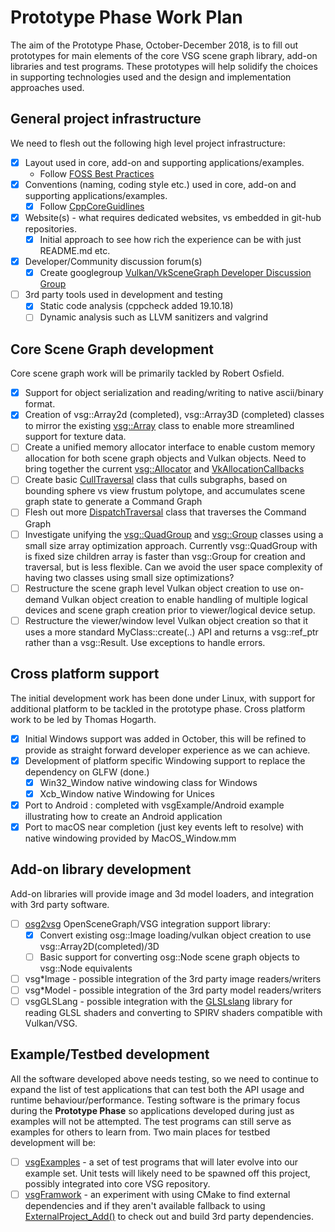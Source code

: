# Prototype Phase Work Plan
The aim of the Prototype Phase, October-December 2018, is to fill out prototypes for main elements of the core VSG scene graph library, add-on libraries and test programs. These prototypes will help solidify the choices in supporting technologies used and the design and implementation approaches used.

## General project infrastructure

We need to flesh out the following high level project infrastructure:

- [x] Layout used in core, add-on and supporting applications/examples.
	- Follow [FOSS Best Practices](https://github.com/coreinfrastructure/best-practices-badge/blob/master/doc/criteria.md)
- [x] Conventions (naming, coding style etc.) used in core, add-on and supporting applications/examples.
    - [x] Follow [CppCoreGuidlines](https://isocpp.github.io/CppCoreGuidelines/CppCoreGuidelines)
- [x] Website(s) - what requires dedicated websites, vs embedded in git-hub repositories.
	- [x] Initial approach to see how rich the experience can be with just README.md etc.
- [x] Developer/Community discussion forum(s)
	- [x] Create googlegroup [Vulkan/VkSceneGraph Developer Discussion Group](https://groups.google.com/forum/#!forum/vsg-users)
- [ ] 3rd party tools used in development and testing
	- [x] Static code analysis (cppcheck added 19.10.18)
    - [ ] Dynamic analysis such as LLVM sanitizers and valgrind

## Core Scene Graph development
Core scene graph work will be primarily tackled by Robert Osfield.

- [x] Support for object serialization and reading/writing to native ascii/binary format.
- [x] Creation of vsg::Array2d (completed), vsg::Array3D (completed) classes to mirror the existing [vsg::Array](../../include/vsg/core/Array.h) class to enable more streamlined support for texture data.
- [ ] Create a unified memory allocator interface to enable custom memory allocation for both scene graph objects and Vulkan objects.  Need to bring together the current [vsg::Allocator](../../include/vsg/core/Allocator.h) and [VkAllocationCallbacks](../../include/vsg/vk/AllocationCallback.h)
- [ ] Create basic [CullTraversal](../../include/traversal/CullTraversal.h) class that culls subgraphs, based on bounding sphere vs view frustum polytope, and accumulates scene graph state to generate a Command Graph
- [ ] Flesh out more [DispatchTraversal](../../include/traversals/DispatchTraversal.h) class that traverses the Command Graph
- [ ] Investigate unifying the [vsg::QuadGroup](../../include/nodes/QuadGroup.h) and [vsg::Group](../../include/nodes/Group.h) classes using a small size array optimization approach. Currently vsg::QuadGroup with is fixed size children array is faster than vsg::Group for creation and traversal, but is less flexible. Can we avoid the user space complexity of having two classes using small size optimizations?
- [ ] Restructure the scene graph level Vulkan object creation to use on-demand Vulkan object creation to enable handling of multiple logical devices and scene graph creation prior to viewer/logical device setup.
- [ ] Restructure the viewer/window level Vulkan object creation so that it uses a more standard MyClass::create(..) API and returns a vsg::ref_ptr<MyClass> rather than a vsg::Result<MyClass>. Use exceptions to handle errors.

## Cross platform support
The initial development work has been done under Linux, with support for additional platform to be tackled in the prototype phase. Cross platform work to be led by Thomas Hogarth.

- [x] Initial Windows support was added in October, this will be refined to provide as straight forward developer experience as we can achieve.
- [x] Development of platform specific Windowing support to replace the dependency on GLFW (done.)
	- [x] Win32_Window native windowing class for Windows
	- [x] Xcb_Window native Windowing for Unices
- [x] Port to Android : completed with vsgExample/Android example illustrating how to create an Android application
- [x] Port to macOS near completion (just key events left to resolve) with  native windowing provided by MacOS_Window.mm 

## Add-on library development
Add-on libraries will provide image and 3d model loaders, and integration with 3rd party software.

- [ ] [osg2vsg](https://github.com/vsg-dev/osg2vsg) OpenSceneGraph/VSG integration support library:
	- [x] Convert existing osg::Image loading/vulkan object creation to use vsg::Array2D(completed)/3D
	- [ ] Basic support for converting osg::Node scene graph objects to vsg::Node equivalents

- [ ] vsg*Image - possible integration of the 3rd party image readers/writers
- [ ] vsg*Model - possible integration of the 3rd party model readers/writers
- [ ] vsgGLSLang - possible integration with the [GLSLslang](https://github.com/KhronosGroup/glslang) library for reading GLSL shaders and converting to SPIRV shaders compatible with Vulkan/VSG.

## Example/Testbed development
All the software developed above needs testing, so we need to continue to expand the list of test applications that can test both the API usage and runtime behaviour/performance. Testing software is the primary focus during the **Prototype Phase** so applications developed during just as examples will not be attempted. The test programs can still serve as examples for others to learn from. Two main places for testbed development will be:
- [ ] [vsgExamples](https://github.com/vsg-dev/vsgExamples) - a set of test programs that will later evolve into our example set. Unit tests will likely need to be spawned off this project, possibly integrated into core VSG repository.
- [ ] [vsgFramwork](https://github.com/vsg-dev/vsgFramework) - an experiment with using CMake to find external dependencies and if they aren't available fallback to using  [ExternalProject_Add()](https://cmake.org/cmake/help/latest/module/ExternalProject.html) to check out and build 3rd party dependencies.
